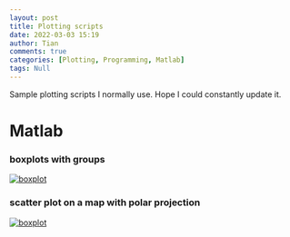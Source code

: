 ```yaml
---
layout: post
title: Plotting scripts
date: 2022-03-03 15:19
author: Tian
comments: true
categories: [Plotting, Programming, Matlab]
tags: Null
---
```


Sample plotting scripts I normally use. Hope I could constantly update it.

# Matlab
### boxplots with groups
[![boxplot](https://simhydro.com/notebook/images/plots/boxplot.png)](https://github.com/hydrotian/plotting/blob/main/matlab/boxplot.m)
### scatter plot on a map with polar projection
[![boxplot](https://simhydro.com/notebook/images/plots/polar.png)](https://github.com/hydrotian/plotting/blob/main/matlab/polar.m)

